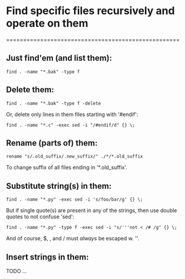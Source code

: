 # Find specific files recursively and operate on them
===================================================

## Just find'em (and list them):
```
find . -name "*.bak" -type f
```


## Delete them:
```
find . -name "*.bak" -type f -delete
```
Or, delete only lines in them files starting with '#endif':
```
find . -name "*.c" -exec sed -i "/#endif/d" {} \;
```


## Rename (parts of) them:
```
rename "s/.old_suffix/.new_suffix/" ./*/*.old_suffix
```
To change suffix of all files ending in '*.old_suffix'.


## Substitute string(s) in them:
```
find . -name "*.py" -exec sed -i 's/foo/bar/g' {} \;
```
But if single quote(s) are present in any of the strings, 
then use double quotes to not confuse 'sed':
```
find . -name "*.py" -type f -exec sed -i "s/'''not < /# /g" {} \;
```
And of course, $, \, and / must *always* be escaped w. '\'.


## Insert strings in them:
TODO ...



